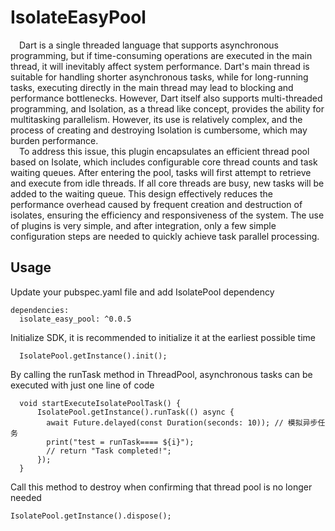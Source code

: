# IsolateEasyPool

&ensp;&ensp;Dart is a single threaded language that supports asynchronous programming, but
if time-consuming operations are executed in the main thread, it will inevitably
affect system performance. Dart's main thread is suitable for handling shorter
asynchronous tasks, while for long-running tasks, executing directly in the main
thread may lead to blocking and performance bottlenecks. However, Dart itself also
supports multi-threaded programming, and Isolation, as a thread like concept,
provides the ability for multitasking parallelism. However, its use is relatively
complex, and the process of creating and destroying Isolation is cumbersome, which
may burden performance.<br/>
&ensp;&ensp;To address this issue, this plugin encapsulates an efficient thread pool based on
Isolate, which includes configurable core thread counts and task waiting queues.
After entering the pool, tasks will first attempt to retrieve and execute from
idle threads. If all core threads are busy, new tasks will be added to the waiting
queue. This design effectively reduces the performance overhead caused by frequent
creation and destruction of isolates, ensuring the efficiency and responsiveness
of the system. The use of plugins is very simple, and after integration, only a
few simple configuration steps are needed to quickly achieve task parallel processing.

## Usage
Update your pubspec.yaml file and add IsolatePool dependency
```
dependencies:
  isolate_easy_pool: ^0.0.5

```
Initialize SDK, it is recommended to initialize it at the earliest possible time
```
  IsolatePool.getInstance().init();
```
By calling the runTask method in ThreadPool, asynchronous tasks can be executed
with just one line of code
```
  void startExecuteIsolatePoolTask() {
      IsolatePool.getInstance().runTask(() async {
        await Future.delayed(const Duration(seconds: 10)); // 模拟异步任务
        print("test = runTask==== ${i}");
        // return "Task completed!";
      });
  }
```
Call this method to destroy when confirming that thread pool is no longer needed
```
IsolatePool.getInstance().dispose();
```
